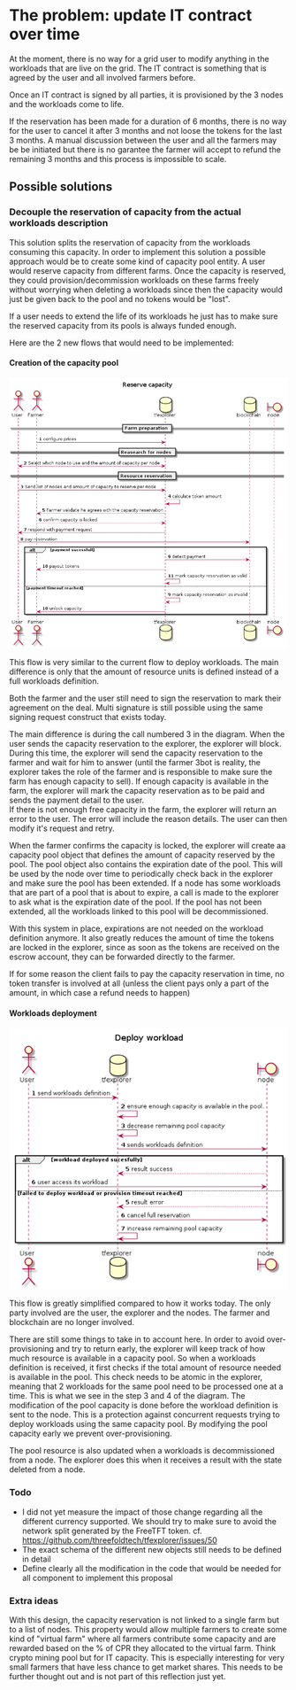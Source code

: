 # The problem: update IT contract over time

At the moment, there is no way for a grid user to modify anything in the workloads that are live on the grid. The IT contract is something that is agreed by the user and all involved farmers before.

Once an IT contract is signed by all parties, it is  provisioned by the 3 nodes and the workloads come to life.

If the reservation has been made for a duration of 6 months, there is no way for the user to cancel it after 3 months and not loose the tokens for the last 3 months. A manual discussion between the user and all the farmers  may be be initiated but there is no garantee the farmer will accept to refund the remaining 3 months and this process is impossible to scale.

## Possible solutions

### Decouple the reservation of capacity from the actual workloads description

This solution splits the reservation of capacity from the workloads consuming this capacity.
In order to implement this solution a possible approach would be to create some kind of capacity pool entity. A user would reserve capacity from different farms. Once the capacity is reserved, they could provision/decommission workloads on these farms freely without worrying when deleting a workloads since then the capacity would just be given back to the pool and no tokens would be "lost".

If a user needs to extend the life of its workloads he just has to make sure the reserved capacity from its pools is always funded enough.

Here are the 2 new flows that would need to be implemented:

#### Creation of the capacity pool

![reserve_capacity](reserve_capacity.png)

This flow is very similar to the current flow to deploy workloads. The main difference is only that the amount of resource units is defined instead of a full workloads definition.

Both the farmer and the user still need to sign the reservation to mark their agreement on the deal. Multi signature is still possible using the same signing request construct that exists today.

The main difference is during the call numbered 3 in the diagram. When the user sends the capacity reservation to the explorer, the explorer will block. During this time, the explorer will send the capacity reservation to the farmer and wait for him to answer (until the farmer 3bot is reality, the explorer takes the role of the farmer and is responsible to make sure the farm has enough capacity to sell).
If enough capacity is available in the farm, the explorer will mark the capacity reservation as to be paid and sends the payment detail to the user.  
If there is not enough free capacity in the farm, the explorer will return an error to the user. The error will include the reason details. The user can then modify it's request and retry.

When the farmer confirms the capacity is locked, the explorer will create aa capacity pool object that defines the amount of capacity reserved by the pool. The pool object also contains the expiration date of the pool. This will be used by the node over time to periodically check back in the explorer and make sure the pool has been extended. If a node has some workloads that are part of a pool that is about to expire, a call is made to the explorer to ask what is the expiration date of the pool. If the pool has not been extended, all the workloads linked to this pool will be decommissioned.

With this system in place, expirations are not needed on the workload definition anymore. It also greatly reduces the amount of time the tokens are locked in the explorer, since as soon as the tokens are received on the escrow account, they can be forwarded directly to the farmer.

If for some reason the client fails to pay the capacity reservation in time, no token transfer is involved at all (unless the client pays only a part of the amount, in which case a refund needs to happen)

#### Workloads deployment

![deploy_workload](deploy_workload.png)

This flow is greatly simplified compared to how it works today. The only party involved are the user, the explorer and the nodes. The farmer and blockchain are no longer involved.

There are still some things to take in to account here. In order to avoid over-provisioning and try to return early, the explorer will keep track of how much resource is available in a capacity pool. So when a workloads definition is received, it first checks if the total amount of resource needed is available in the pool.
This check needs to be atomic in the explorer, meaning that 2 workloads for the same pool need to be processed one at a time.
This is what we see in the step 3 and 4 of the diagram. The modification of the pool capacity is done before the workload definition is sent to the node. This is a protection against concurrent requests trying to deploy workloads using the same capacity pool. By modifying the pool capacity early we prevent over-provisioning.

The pool resource is also updated when a workloads is decommissioned from a node. The explorer does this when it receives a result with the state deleted from a node.

### Todo

- I did not yet measure the impact of those change regarding all the different currency supported. We should try to make sure to avoid the network split generated by the FreeTFT token. cf. https://github.com/threefoldtech/tfexplorer/issues/50
- The exact schema of the different new objects still needs to be defined in detail
- Define clearly all the modification in the code that would be needed for all component to implement this proposal

### Extra ideas

With this design, the capacity reservation is not linked to a single farm but to a list of nodes. This property would allow multiple farmers to create some kind of "virtual farm" where all farmers contribute some capacity and are rewarded based on the % of CPR they allocated to the virtual farm. Think crypto mining pool but for IT capacity. This is especially interesting for very small farmers that have less chance to get market shares. This needs to be further thought out and is not part of this reflection just yet.
